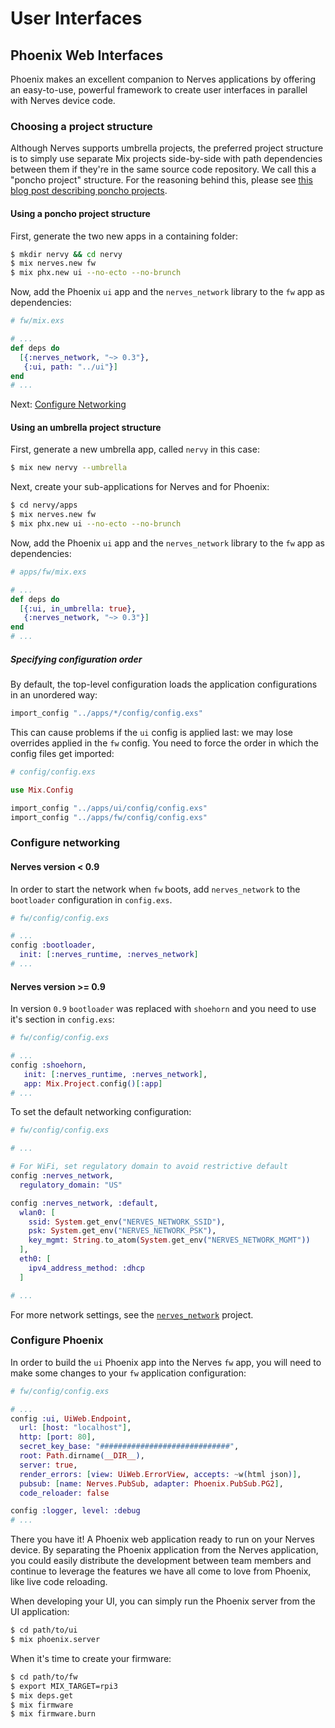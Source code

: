 # User Interfaces

## Phoenix Web Interfaces

Phoenix makes an excellent companion to Nerves applications by offering an easy-to-use, powerful framework to create user interfaces in parallel with Nerves device code.

### Choosing a project structure

Although Nerves supports umbrella projects, the preferred project structure is to simply use separate Mix projects side-by-side with path dependencies between them if they're in the same source code repository. We call this a "poncho project" structure. For the reasoning behind this, please see [this blog post describing poncho projects](http://embedded-elixir.com/post/2017-05-19-poncho-projects/).

#### Using a poncho project structure

First, generate the two new apps in a containing folder:

```bash
$ mkdir nervy && cd nervy
$ mix nerves.new fw
$ mix phx.new ui --no-ecto --no-brunch
```

Now, add the Phoenix `ui` app and the `nerves_network` library to the `fw` app as dependencies:

```elixir
# fw/mix.exs

# ...
def deps do
  [{:nerves_network, "~> 0.3"},
   {:ui, path: "../ui"}]
end
# ...
```

Next: [Configure Networking](#configure-networking)


#### Using an umbrella project structure

First, generate a new umbrella app, called `nervy` in this case:

```bash
$ mix new nervy --umbrella
```

Next, create your sub-applications for Nerves and for Phoenix:

```bash
$ cd nervy/apps
$ mix nerves.new fw
$ mix phx.new ui --no-ecto --no-brunch
```

Now, add the Phoenix `ui` app and the `nerves_network` library to the `fw` app as dependencies:

```elixir
# apps/fw/mix.exs

# ...
def deps do
  [{:ui, in_umbrella: true},
   {:nerves_network, "~> 0.3"}]
end
# ...
```

##### Specifying configuration order

By default, the top-level configuration loads the application configurations in an unordered way:

```elixir
import_config "../apps/*/config/config.exs"
```

This can cause problems if the  `ui` config is applied last: we may lose overrides applied in the `fw` config. You need to force the order in which the config files get imported:

```elixir
# config/config.exs

use Mix.Config

import_config "../apps/ui/config/config.exs"
import_config "../apps/fw/config/config.exs"
```


### Configure networking

#### Nerves version < 0.9
In order to start the network when `fw` boots, add `nerves_network` to the `bootloader` configuration in `config.exs`.

```elixir
# fw/config/config.exs

# ...
config :bootloader,
  init: [:nerves_runtime, :nerves_network]
# ...
```

#### Nerves version >= 0.9

In version `0.9` `bootloader` was replaced with `shoehorn` and you need to use it's section in `config.exs`:

```elixir
# fw/config/config.exs

# ...
config :shoehorn,
   init: [:nerves_runtime, :nerves_network],
   app: Mix.Project.config()[:app]
# ...
```

To set the default networking configuration:

```elixir
# fw/config/config.exs

# ...

# For WiFi, set regulatory domain to avoid restrictive default
config :nerves_network,
  regulatory_domain: "US"

config :nerves_network, :default,
  wlan0: [
    ssid: System.get_env("NERVES_NETWORK_SSID"),
    psk: System.get_env("NERVES_NETWORK_PSK"),
    key_mgmt: String.to_atom(System.get_env("NERVES_NETWORK_MGMT"))
  ],
  eth0: [
    ipv4_address_method: :dhcp
  ]

# ...
```

For more network settings, see the [`nerves_network`](https://github.com/nerves-project/nerves_network) project.


### Configure Phoenix

In order to build the `ui` Phoenix app into the Nerves `fw` app, you will need to make some changes to your `fw` application configuration:

```elixir
# fw/config/config.exs

# ...
config :ui, UiWeb.Endpoint,
  url: [host: "localhost"],
  http: [port: 80],
  secret_key_base: "#############################",
  root: Path.dirname(__DIR__),
  server: true,
  render_errors: [view: UiWeb.ErrorView, accepts: ~w(html json)],
  pubsub: [name: Nerves.PubSub, adapter: Phoenix.PubSub.PG2],
  code_reloader: false

config :logger, level: :debug
# ...
```


There you have it!
A Phoenix web application ready to run on your Nerves device.
By separating the Phoenix application from the Nerves application, you could easily distribute the development between team members and continue to leverage the features we have all come to love from Phoenix, like live code reloading.

When developing your UI, you can simply run the Phoenix server from the UI application:

```bash
$ cd path/to/ui
$ mix phoenix.server
```

When it's time to create your firmware:

```bash
$ cd path/to/fw
$ export MIX_TARGET=rpi3
$ mix deps.get
$ mix firmware
$ mix firmware.burn
```
